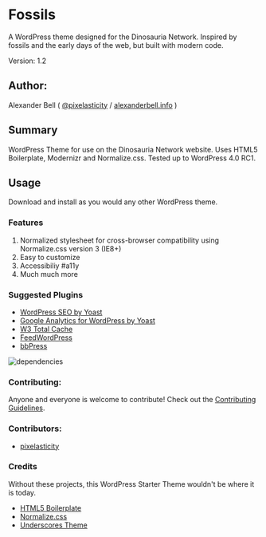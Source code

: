 # Fossils

A WordPress theme designed for the Dinosauria Network. Inspired by fossils and the early days of the web, but built with modern code.

Version: 1.2

## Author:

Alexander Bell ( [@pixelasticity](http://twitter.com/pixelasticity) / [alexanderbell.info](https://alexanderbell.info) )

## Summary

WordPress Theme for use on the Dinosauria Network website. Uses HTML5 Boilerplate, Modernizr and Normalize.css. Tested up to WordPress 4.0 RC1.

## Usage

Download and install as you would any other WordPress theme.

### Features

1. Normalized stylesheet for cross-browser compatibility using Normalize.css version 3 (IE8+)
2. Easy to customize 
6. Accessibiliy #a11y
7. Much much more

### Suggested Plugins

* [WordPress SEO by Yoast](http://wordpress.org/extend/plugins/wordpress-seo/)
* [Google Analytics for WordPress by Yoast](http://wordpress.org/extend/plugins/google-analytics-for-wordpress/)
* [W3 Total Cache](http://wordpress.org/extend/plugins/w3-total-cache/)
* [FeedWordPress](https://wordpress.org/plugins/feedwordpress/)
* [bbPress](https://wordpress.org/plugins/bbpress/)

![dependencies](https://david-dm.org/mattbanks/WordPress-Starter-Theme.png)

### Contributing:

Anyone and everyone is welcome to contribute! Check out the [Contributing Guidelines](CONTRIBUTING.md).

### Contributors:

- [pixelasticity](https://github.com/pixelasticity)

### Credits

Without these projects, this WordPress Starter Theme wouldn't be where it is today.

* [HTML5 Boilerplate](http://html5boilerplate.com)
* [Normalize.css](http://necolas.github.com/normalize.css)
* [Underscores Theme](https://github.com/Automattic/_s)
